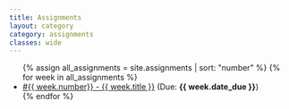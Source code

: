```yaml
---
title: Assignments
layout: category
category: assignments
classes: wide
---
```



<ul>
{% assign all_assignments = site.assignments | sort: "number" %}
{% for week in all_assignments %}
  <li>
  	<a href="{{ site.baseurl }}{{ week.url }}">#{{ week.number}} - {{ week.title }}</a> 
  	(Due: <b>{{ week.date_due }}</b>)</li>
{% endfor %}
</ul>





